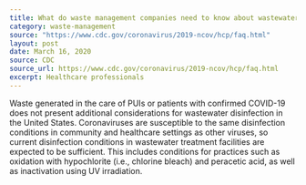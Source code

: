 ```yaml
---
title: What do waste management companies need to know about wastewater and sewage coming from a healthcare facility or community setting with either a known COVID-19 patient or person under investigation (PUI)?
category: waste-management
source: "https://www.cdc.gov/coronavirus/2019-ncov/hcp/faq.html"
layout: post
date: March 16, 2020
source: CDC
source_url: https://www.cdc.gov/coronavirus/2019-ncov/hcp/faq.html
excerpt: Healthcare professionals
---
```


Waste generated in the care of PUIs or patients with confirmed COVID-19 does not present additional considerations for wastewater disinfection in the United States. Coronaviruses are susceptible to the same disinfection conditions in community and healthcare settings as other viruses, so current disinfection conditions in wastewater treatment facilities are expected to be sufficient. This includes conditions for practices such as oxidation with hypochlorite (i.e., chlorine bleach) and peracetic acid, as well as inactivation using UV irradiation.